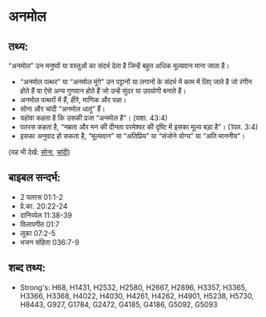 # अनमोल #

## तथ्य: ##

“अनमोल” उन मनुष्यों या वस्तुओं का संदर्भ देता है जिन्हें बहुत अधिक मूल्यवान माना जाता है।

* “अनमोल पत्थर” या “अनमोल मूंगे” उन पट्टानों या लगानों के संदर्भ में काम में लिए जाते है जो रंगीन होते हैं या ऐसे अन्य गुणवान होते हैं जो उन्हें सुंदर या उपयोगी बनाते हैं।
* अनमोल पत्थरों में हैं, हीरे, माणिक और पन्ना।
* सोना और चांदी “अनमोल धातु” हैं।
* यहोवा कहता है कि उसकी प्रजा “अनमोल है”। (यशा. 43:4)
* पतरस कहता है, “नम्रता और मन की दीनता परमेश्वर की दृष्टि में इसका मूल्य बड़ा है”। (1पत. 3:4)
* इसका अनुवाद हो सकता है, “मूल्यवान” या “अतिप्रिय” या “संजोने योग्य” या “अति माननीय”।

(यह भी देखें: [सोना](../gold.md), [चांदी](../silver.md))

## बाइबल सन्दर्भ: ##

* 2 पतरस 01:1-2
* प्रे.का. 20:22-24
* दानिय्येल 11:38-39
* विलापगीत 01:7
* लूका 07:2-5
* भजन संहिता 036:7-9

## शब्द तथ्य: ##

* Strong's: H68, H1431, H2532, H2580, H2667, H2896, H3357, H3365, H3366, H3368, H4022, H4030, H4261, H4262, H4901, H5238, H5730, H8443, G927, G1784, G2472, G4185, G4186, G5092, G5093
